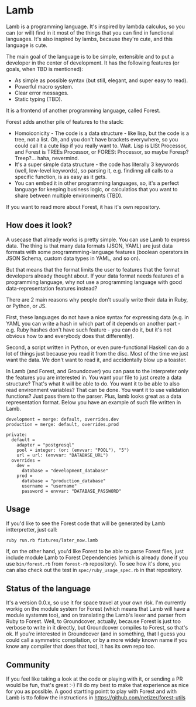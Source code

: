 # Lamb

Lamb is a programming language. It's inspired by lambda calculus, so you can (or will) find in it most of the things that you can find in functional languages. It's also inspired by lambs, because they're cute, and this language is cute.

The main goal of the language is to be simple, extensible and to put a developer in the center of development. It has the following features (or goals, when TBD is mentioned):
- As simple as possible syntax (but still, elegant, and super easy to read).
- Powerful macro system.
- Clear error messages.
- Static typing (TBD).

It is a frontend of another programming language, called Forest.

Forest adds another pile of features to the stack:
- Homoiconicity - The code is a data structure - like lisp, but the code is a tree, not a list. Oh, and you don't have brackets everywhere, so you could call it a cute lisp if you really want to. Wait. Lisp is LISt Processor, and Forest is TREEs Processor, or FORESt Processor, so maybe Foresp? Treep?... haha, nevermind.
- It's a super simple data structure - the code has literally 3 keywords (well, low-level keywords), so parsing it, e.g. findinng all calls to a specific function, is as easy as it gets.
- You can embed it in other programming languages, so, it's a perfect language for keeping business logic, or calculatios that you want to share between multiple environments (TBD).

If you want to read more about Forest, it has it's own repository.

## How does it look?

A usecase that already works is pretty simple. You can use Lamb to express data. The thing is that many data formats (JSON, YAML) are just data formats with some programmming-language features (boolean operators in JSON Schema, custom data types in YAML, and so on).

But that means that the format limits the user to features that the format developers already thought about. If your data format needs features of a programming language, why not use a programming language with good data-representation features instead?

There are 2 main reasons why people don't usually write their data in Ruby, or Python, or JS.

First, these languages do not have a nice syntax for expressing data (e.g. in YAML you can write a hash in which part of it depends on another part - e.g. Ruby hashes don't have such feature - you can do it, but it's not obvious how to and everybody does that differently).

Second, a script written in Python, or even pure-functional Haskell can do a lot of things just because you read it from the disc. Most of the time we just want the data. We don't want to read it, and accidentally blow up a toaster.

In Lamb (and Forest, and Groundcover) you can pass to the interpreter only the features you are interested in. You want your file to just create a data structure? That's what it will be able to do. You want it to be able to also read environment variables? That can be done. You want it to use validation functions? Just pass them to the parser. Plus, lamb looks great as a data representation format. Below you have an example of such file written in Lamb.

```lamb
development = merge: default, overrides.dev
production = merge: default, overrides.prod

private:
  default =
    adapter = "postgresql"
    pool = integer: (or: (envvar: "POOL"), "5")
    url = url: (envvar: "DATABASE_URL")
  overrides =
    dev =
      database = "development_database"
    prod =
      database = "production_database"
      username = "username"
      password = envvar: "DATABASE_PASSWORD"
```

## Usage

If you'd like to see the Forest code that will be generated by Lamb intterpretter, just call:

```bash
ruby run.rb fixtures/later_now.lamb
```

If, on the other hand, you'd like Forest to be able to parse Forest files, just include module Lamb to Forest Dependencies (which is already done if you use `bin/forest.rb` from `forest-rb` repository). To see how it's done, you can also check out the test in `spec/ruby_usage_spec.rb` in that repository.

## Status of the language

It's a version 0.0.x, so use it for space travel at your own risk. I'm currently workig on the module system for Forest (which means that Lamb will have a module systemm too), and on translating the Lamb's lexer and parser from Ruby to Forest. Well, to Groundcover, actually, because Forest is just too verbose to write in it directly, but Groundcover compiles to Forest, so that's ok. If you're interested in Groundcover (and in something, that I guess you could call a symmetric compilation, or by a more widely known name if you know any compiler that does that too), it has its own repo too.

## Community

If you feel like taking a look at the code or playing with it, or sending a PR would be fun, that's great :-) I'll do my best to make that experience as nice for you as possible. A good startting pointt to play with Forest and with Lamb is tto follow the instructions in https://github.com/netizer/forest-utils
